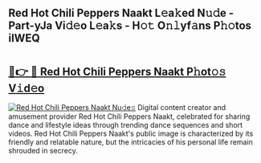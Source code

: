 ## Red Hot Chili Peppers Naakt L𝚎a𝚔ed N𝚞𝚍e - Part-yJa Vi𝚍𝚎o L𝚎a𝚔s - H𝚘𝚝 O𝚗𝚕yf𝚊ns P𝚑𝚘tos iIWEQ

# <h2><a href="http://kfa9uh1.oniu.top/?m=Red+Hot+Chili+Peppers+Naakt">🔗👉 🔴 Red Hot Chili Peppers Naakt P𝚑ot𝚘𝚜 V𝚒d𝚎o</a></h2>

[![Red Hot Chili Peppers Naakt Nu𝚍e𝚜](https://i.imgur.com/0qMVB7G.gif)](http://kfa9uh1.oniu.top/?m=Red+Hot+Chili+Peppers+Naakt)
Digital content creator and amusement provider Red Hot Chili Peppers Naakt, celebrated for sharing dance and lifestyle ideas through trending dance sequences and short videos. Red Hot Chili Peppers Naakt's public image is characterized by its friendly and relatable nature, but the intricacies of his personal life remain shrouded in secrecy.  
